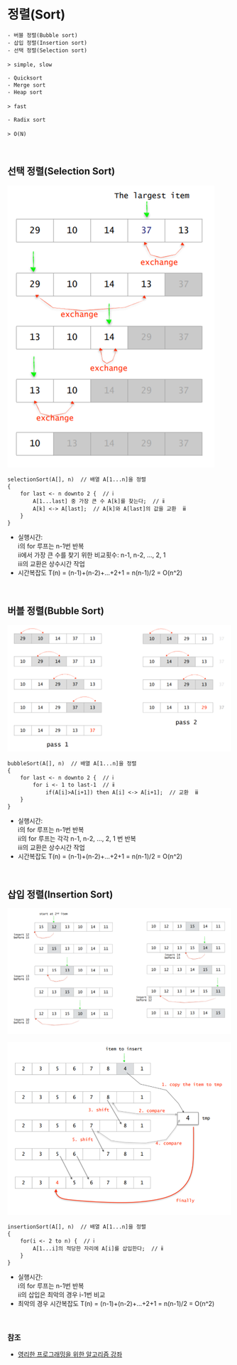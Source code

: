 # 정렬(Sort)

```
- 버블 정렬(Bubble sort)
- 삽입 정렬(Insertion sort)
- 선택 정렬(Selection sort)

> simple, slow
```

```
- Quicksort
- Merge sort
- Heap sort

> fast
```

```
- Radix sort

> O(N)
```

<br>

## 선택 정렬(Selection Sort)

![Selection Sort](/ALGORITHM/img/selection_sort.PNG)

```
selectionSort(A[], n)  // 배열 A[1...n]을 정렬
{
    for last <- n downto 2 {  // ⅰ
        A[1...last] 중 가장 큰 수 A[k]를 찾는다;  // ⅱ
        A[k] <-> A[last];  // A[k]와 A[last]의 값을 교환  ⅲ
    }
}
```

- 실행시간: <br>
  ⅰ의 for 루프는 n-1번 반복 <br>
  ⅱ에서 가장 큰 수를 찾기 위한 비교횟수: n-1, n-2, ..., 2, 1 <br>
  ⅲ의 교환은 상수시간 작업 <br>
- 시간복잡도 T(n) = (n-1)+(n-2)+...+2+1 = n(n-1)/2 = O(n^2)

<br>

## 버블 정렬(Bubble Sort)

![Bubble Sort](/ALGORITHM/img/bubble_sort.PNG)

```
bubbleSort(A[], n)  // 배열 A[1...n]을 정렬
{
    for last <- n downto 2 {  // ⅰ
        for i <- 1 to last-1  // ⅱ
            if(A[i]>A[i+1]) then A[i] <-> A[i+1];  // 교환  ⅲ
    }
}
```

- 실행시간: <br>
  ⅰ의 for 루프는 n-1번 반복 <br>
  ⅱ의 for 루프는 각각 n-1, n-2, ..., 2, 1 번 반복 <br>
  ⅲ의 교환은 상수시간 작업 <br>
- 시간복잡도 T(n) = (n-1)+(n-2)+...+2+1 = n(n-1)/2 = O(n^2)

<br>

## 삽입 정렬(Insertion Sort)

![Insertion Sort](/ALGORITHM/img/insertion_sort.PNG)

![Insertion](/ALGORITHM/img/insertion.PNG)

```
insertionSort(A[], n)  // 배열 A[1...n]을 정렬
{
    for(i <- 2 to n) {  // ⅰ
        A[1...i]의 적당한 자리에 A[i]를 삽입한다;  // ⅱ
    }
}
```

- 실행시간: <br>
  ⅰ의 for 루프는 n-1번 반복 <br>
  ⅱ의 삽입은 최악의 경우 i-1번 비교 <br>
- 최악의 경우 시간복잡도 T(n) = (n-1)+(n-2)+...+2+1 = n(n-1)/2 = O(n^2)

<br>

### 참조

- [영리한 프로그래밍을 위한 알고리즘 강좌](https://www.inflearn.com/course/%EC%95%8C%EA%B3%A0%EB%A6%AC%EC%A6%98-%EA%B0%95%EC%A2%8C/dashboard)
